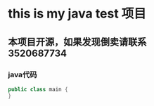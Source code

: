 # this is my java test 项目

## 本项目开源，如果发现倒卖请联系 <div>3520687734</div>

### java代码


```java
public class main {
}